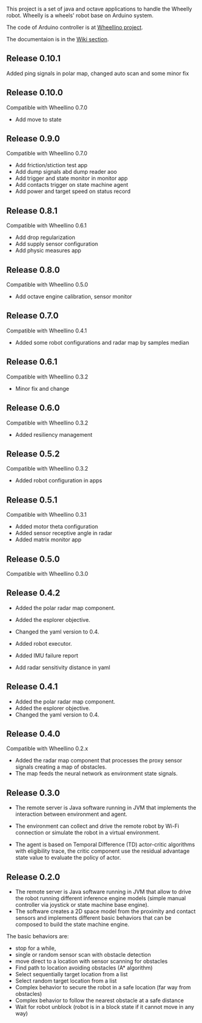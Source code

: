 This project is a set of java and octave applications to handle the Wheelly robot.
Wheelly is a wheels' robot base on Arduino system.

The code of Arduino controller is at [Wheellino project](https://github.com/m-marini/wheellino).

The documentaion is in the [Wiki section](https://github.com/m-marini/wheellyj/wiki).

## Release 0.10.1

Added ping signals in polar map, changed auto scan and some minor fix

## Release 0.10.0

Compatible with Wheellino 0.7.0

- Add move to state

## Release 0.9.0

Compatible with Wheellino 0.7.0

- Add friction/stiction test app
- Add dump signals abd dump reader aoo
- Add trigger and state monitor in monitor app
- Add contacts trigger on state machine agent
- Add power and target speed on status record


## Release 0.8.1

Compatible with Wheellino 0.6.1

- Add drop regularization
- Add supply sensor configuration
- Add physic measures app


## Release 0.8.0

Compatible with Wheellino 0.5.0

- Add octave engine calibration, sensor monitor

## Release 0.7.0

Compatible with Wheellino 0.4.1

- Added some robot configurations and radar map by samples median

## Release 0.6.1

Compatible with Wheellino 0.3.2

- Minor fix and change

## Release 0.6.0

Compatible with Wheellino 0.3.2

- Added resiliency management

## Release 0.5.2

Compatible with Wheellino 0.3.2

- Added robot configuration in apps

## Release 0.5.1

Compatible with Wheellino 0.3.1

- Added motor theta configuration
- Added sensor receptive angle in radar
- Added matrix monitor app

## Release 0.5.0

Compatible with Wheellino 0.3.0

## Release 0.4.2

- Added the polar radar map component.
- Added the esplorer objective.
- Changed the yaml version to 0.4.

- Added robot executor.
- Added IMU failure report
- Add radar sensitivity distance in yaml

## Release 0.4.1

- Added the polar radar map component.
- Added the esplorer objective.
- Changed the yaml version to 0.4.

## Release 0.4.0

Compatible with Wheellino 0.2.x

- Added the radar map component that processes the proxy sensor signals creating a map of obstacles.
- The map feeds the neural network as environment state signals.


## Release 0.3.0

- The remote server is Java software running in JVM that implements the interaction between environment and agent.
- The environment can collect and drive the remote robot by Wi-Fi connection or simulate the robot in a virtual
environment.

- The agent is based on Temporal Difference (TD) actor-critic algorithms with eligibility trace, the critic component use
the residual advantage state value to evaluate the policy of actor.

## Release 0.2.0

- The remote server is Java software running in JVM that allow to drive the robot running different inference engine
models (simple manual controller via joystick or state machine base engine).
- The software creates a 2D space model from the proximity and contact sensors and implements different basic behaviors
that can be composed to build the state machine engine.

The basic behaviors are:

- stop for a while,
- single or random sensor scan with obstacle detection
- move direct to a location with sensor scanning for obstacles
- Find path to location avoiding obstacles (A* algorithm)
- Select sequentially target location from a list
- Select random target location from a list
- Complex behavior to secure the robot in a safe location (far way from obstacles)
- Complex behavior to follow the nearest obstacle at a safe distance
- Wait for robot unblock (robot is in a block state if it cannot move in any way)
